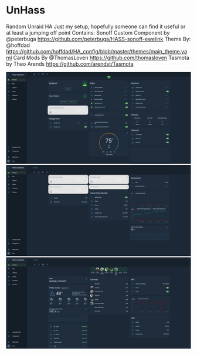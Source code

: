 # UnHass
Random Unraid HA 
Just my setup, hopefully someone can find it useful or at least a jumping off point
Contains: 
Sonoff Custom Component by
@peterbuga
https://github.com/peterbuga/HASS-sonoff-ewelink
Theme By: @hoffdad 
https://github.com/hoffdad/HA_config/blob/master/themes/main_theme.yaml
Card Mods By @ThomasLoven
https://github.com/thomasloven
Tasmota by Theo Arends
https://github.com/arendst/Tasmota

![](https://github.com/fiservedpi/UnHass/blob/master/Images/NB1.PNG)
![](https://github.com/fiservedpi/UnHass/blob/master/Images/NB2.PNG)
![](https://github.com/fiservedpi/UnHass/blob/master/Images/NB3.PNG)
